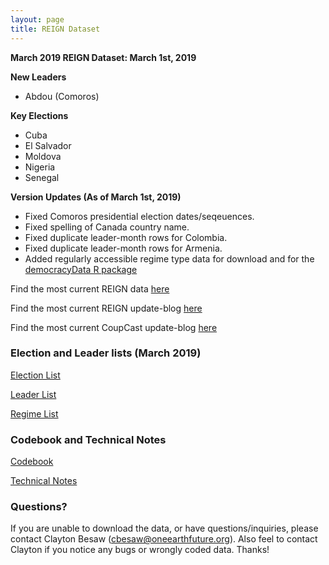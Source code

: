 ```yaml
---
layout: page
title: REIGN Dataset
---
```

**March 2019 REIGN Dataset: March 1st, 2019**

**New Leaders**
  * Abdou (Comoros)
  
**Key Elections**
  * Cuba
  * El Salvador
  * Moldova
  * Nigeria
  * Senegal
  
  
**Version Updates (As of March 1st, 2019)**
  * Fixed Comoros presidential election dates/seqeuences. 
  * Fixed spelling of Canada country name. 
  * Fixed duplicate leader-month rows for Colombia.
  * Fixed duplicate leader-month rows for Armenia.
  * Added regularly accessible regime type data for download and for the [democracyData R package](https://github.com/xmarquez/democracyData)

  

Find the most current REIGN data [here](https://cdn.rawgit.com/OEFDataScience/REIGN.github.io/gh-pages/data_sets/REIGN_2019_3.csv) 

Find the most current REIGN update-blog [here](https://oefresearch.org/news/international-elections-and-leaders-march-2019-update)

Find the most current CoupCast update-blog [here](https://medium.com/the-die-is-forecast/february-2019-coupcast-update-b89ce3b06489)

### Election and Leader lists (March 2019)

[Election List](https://www.dl.dropboxusercontent.com/s/fze3isfdlw1nnrl/electionlist_3_19.csv?dl=0)

[Leader List](https://www.dl.dropboxusercontent.com/s/7afuphsbq2yv3nx/leaderlist_3_19.csv?dl=0)

[Regime List](https://cdn.rawgit.com/OEFDataScience/REIGN.github.io/gh-pages/data_sets/regime_list.csv)

### Codebook and Technical Notes

[Codebook](https://cdn.rawgit.com/OEFDataScience/REIGN.github.io/gh-pages/documents/reign_codebook.pdf)

[Technical Notes](https://cdn.rawgit.com/OEFDataScience/REIGN.github.io/gh-pages/documents/reign_notes.pdf)


### Questions?

If you are unable to download the data, or have questions/inquiries, please contact Clayton Besaw (<cbesaw@oneearthfuture.org>). Also feel to contact Clayton if you notice any bugs or wrongly coded data. Thanks!

